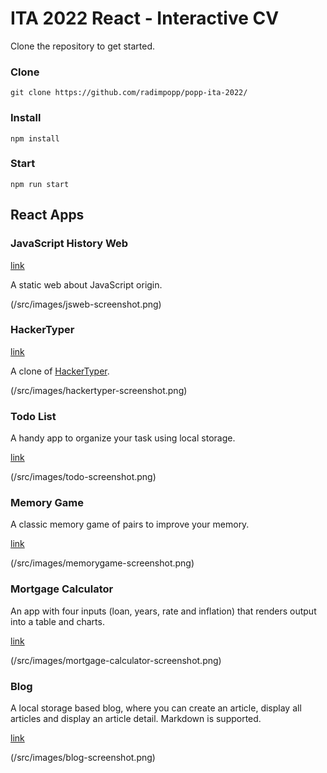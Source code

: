 # ITA 2022 React - Interactive CV

Clone the repository to get started.

### Clone

```
git clone https://github.com/radimpopp/popp-ita-2022/
```

### Install

```
npm install
```

### Start

```
npm run start
```

## React Apps

### JavaScript History Web

[link](https://github.com/radimpopp/popp-ita-2022/blob/main/src/pages/JsWeb.tsx)

A static web about JavaScript origin.

(/src/images/jsweb-screenshot.png)

### HackerTyper

[link](https://github.com/radimpopp/popp-ita-2022/tree/main/src/hackertyper)

A clone of [HackerTyper](hackertyper.com).

(/src/images/hackertyper-screenshot.png)

### Todo List

A handy app to organize your task using local storage.

[link](https://github.com/radimpopp/popp-ita-2022/tree/main/src/todolist)

(/src/images/todo-screenshot.png)

### Memory Game

A classic memory game of pairs to improve your memory.

[link](https://github.com/radimpopp/popp-ita-2022/blob/main/src/pages/MemoryGame.tsx)

(/src/images/memorygame-screenshot.png)

### Mortgage Calculator

An app with four inputs (loan, years, rate and inflation) that renders output into a table and charts.

[link](https://github.com/radimpopp/popp-ita-2022/blob/main/src/pages/MortgageCalculator.tsx)

(/src/images/mortgage-calculator-screenshot.png)

### Blog

A local storage based blog, where you can create an article, display all articles and display an article detail. Markdown is supported.

[link](https://github.com/radimpopp/popp-ita-2022/tree/main/src/blog)

(/src/images/blog-screenshot.png)
